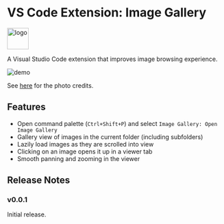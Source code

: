 # VS Code Extension: Image Gallery

<img src="docs/logo.png" alt="logo" width="50" height="50" />

A Visual Studio Code extension that improves image browsing experience.

![demo](docs/demo.gif)

See [here](docs/photo_credits.md) for the photo credits.

## Features
- Open command palette (`Ctrl+Shift+P`) and select `Image Gallery: Open Image Gallery`
- Gallery view of images in the current folder (including subfolders)
- Lazily load images as they are scrolled into view
- Clicking on an image opens it up in a viewer tab
- Smooth panning and zooming in the viewer


## Release Notes

### v0.0.1

Initial release.
